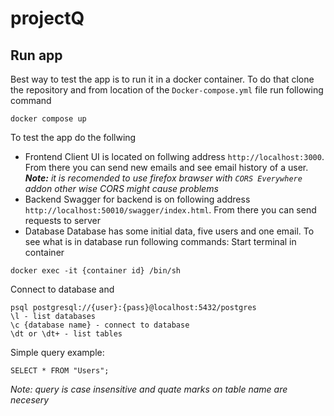 # projectQ
## Run app
Best way to test the app is to run it in a docker container.
To do that clone the repository and from location of the `Docker-compose.yml` file run following command
```
docker compose up
```

To test the app do the follwing
* Frontend
Client UI is located on follwing address `http://localhost:3000`. From there you can send new emails and see email history of a user.
***Note:** it is recomended to use firefox brawser with `CORS Everywhere` addon other wise CORS might cause problems*
* Backend
Swagger for backend is on following address `http://localhost:50010/swagger/index.html`. From there you can send requests to server
* Database
Database has some initial data, five users and one email.
To see what is in database run following commands:
Start terminal in container
```
docker exec -it {container id} /bin/sh
```
Connect to database and 
```
psql postgresql://{user}:{pass}@localhost:5432/postgres
\l - list databases
\c {database name} - connect to database
\dt or \dt+ - list tables
```
Simple query example:
```
SELECT * FROM "Users";
```
*Note: query is case insensitive and quate marks on table name are necesery* 
